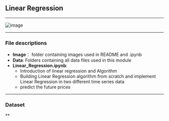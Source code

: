 ## Linear Regression
---
![image](https://static.javatpoint.com/tutorial/machine-learning/images/linear-regression-in-machine-learning.png)

---
### File descriptions
* **Image**： folder containing images used in README and .ipynb
* **Data**: Folders containing all data files used in this module
* **Linear_Regression.ipynb**:
     - Introduction of linear regression and Algorithm
     - Building Linear Regression algorithm from scratch and implement Linear Regression in two different time series data 
     - predict the future prices

---
### Dataset
**
